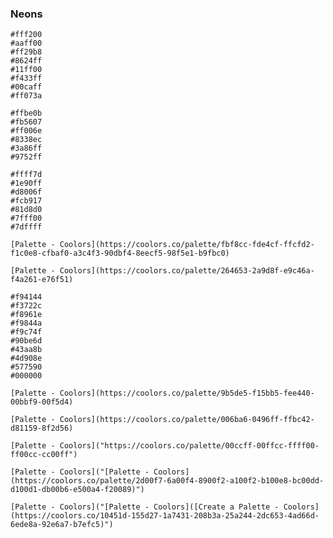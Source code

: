 
### Neons

```palette
#fff200
#aaff00
#ff29b8
#8624ff
#11ff00
#f433ff
#00caff
#ff073a
```

```palette
#ffbe0b
#fb5607
#ff006e
#8338ec
#3a86ff
#9752ff

```

```palette
#ffff7d
#1e90ff
#d8006f
#fcb917
#81d8d0
#7fff00
#7dffff
```

```palette
[Palette - Coolors](https://coolors.co/palette/fbf8cc-fde4cf-ffcfd2-f1c0e8-cfbaf0-a3c4f3-90dbf4-8eecf5-98f5e1-b9fbc0)
```

```palette
[Palette - Coolors](https://coolors.co/palette/264653-2a9d8f-e9c46a-f4a261-e76f51)
```

```palette
#f94144
#f3722c
#f8961e
#f9844a
#f9c74f
#90be6d
#43aa8b
#4d908e
#577590
#000000
```

```palette
[Palette - Coolors](https://coolors.co/palette/9b5de5-f15bb5-fee440-00bbf9-00f5d4)
```

```palette
[Palette - Coolors](https://coolors.co/palette/006ba6-0496ff-ffbc42-d81159-8f2d56)
```

```palette
[Palette - Coolors]("https://coolors.co/palette/00ccff-00ffcc-ffff00-ff00cc-cc00ff")
```

```palette
[Palette - Coolors]("[Palette - Coolors](https://coolors.co/palette/2d00f7-6a00f4-8900f2-a100f2-b100e8-bc00dd-d100d1-db00b6-e500a4-f20089)")
```

```palette
[Palette - Coolors]("[Palette - Coolors]([Create a Palette - Coolors](https://coolors.co/10451d-155d27-1a7431-208b3a-25a244-2dc653-4ad66d-6ede8a-92e6a7-b7efc5)")
```

